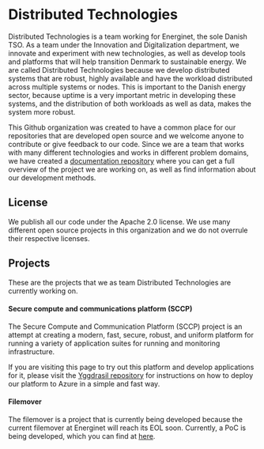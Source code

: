 # Distributed Technologies
Distributed Technologies is a team working for Energinet, the sole Danish TSO. As a team under the Innovation and Digitalization department, we innovate and experiment with new technologies, as well as develop tools and platforms that will help transition Denmark to sustainable energy. We are called Distributed Technologies because we develop distributed systems that are robust, highly available and have the workload distributed across multiple systems or nodes. This is important to the Danish energy sector, because uptime is a very important metric in developing these systems, and the distribution of both workloads as well as data, makes the system more robust. 

This Github organization was created to have a common place for our repositories that are developed open source and we welcome anyone to contribute or give feedback to our code. Since we are a team that works with many different technologies and works in different problem domains, we have created a [documentation repository](https://github.com/distributed-technologies/documentation) where you can get a full overview of the project we are working on, as well as find information about our development methods. 

## License
We publish all our code under the Apache 2.0 license. We use many different open source projects in this organization and we do not overrule their respective licenses. 

## Projects
These are the projects that we as team Distributed Technologies are currently working on. 

#### Secure compute and communications platform (SCCP)
The Secure Compute and Communication Platform (SCCP) project is an attempt at creating a modern, fast, secure, robust, and uniform platform for running a variety of application suites for running and monitoring infrastructure.

If you are visiting this page to try out this platform and develop applications for it, please visit the [Yggdrasil repository](https://github.com/distributed-technologies/yggdrasil) for instructions on how to deploy our platform to Azure in a simple and fast way. 

#### Filemover
The filemover is a project that is currently being developed because the current filemover at Energinet will reach its EOL soon. Currently, a PoC is being developed, which you can find at [here](https://github.com/distributed-technologies/filemover-poc).
